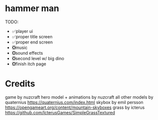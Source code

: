 # hammer man

TODO:

- ✅player ui
- ✅proper title screen
- ✅proper end screen
- ❎music
- ❎sound effects
- ❎second level w/ big dino
- ❎finish itch page

# Credits

game by nuzcraft
hero model + animations by nuzcraft
all other models by quaternius https://quaternius.com/index.html
skybox by emil persson https://opengameart.org/content/mountain-skyboxes
grass by icterus https://github.com/IcterusGames/SimpleGrassTextured
